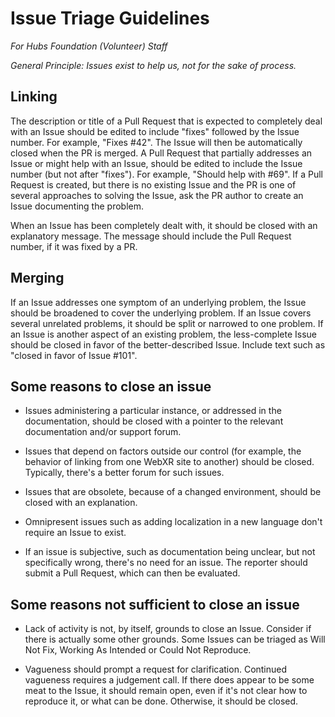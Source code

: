 # Issue Triage Guidelines
_For Hubs Foundation (Volunteer) Staff_

*General Principle: Issues exist to help us, not for the sake of process.*

## Linking

The description or title of a Pull Request that is expected to completely deal with an Issue should be edited to include "fixes" followed by the Issue number.
For example, "Fixes #42".  The Issue will then be automatically closed when the PR is merged.
A Pull Request that partially addresses an Issue or might help with an Issue, should be edited to include the Issue number (but not after "fixes").
For example, "Should help with #69".
If a Pull Request is created, but there is no existing Issue and the PR is one of several approaches to solving the Issue, ask the PR author to create an Issue documenting the problem.

When an Issue has been completely dealt with, it should be closed with an explanatory message.
The message should include the Pull Request number, if it was fixed by a PR.


## Merging

If an Issue addresses one symptom of an underlying problem, the Issue should be broadened to cover the underlying problem.
If an Issue covers several unrelated problems, it should be split or narrowed to one problem.
If an Issue is another aspect of an existing problem, the less-complete Issue should be closed in favor of the better-described Issue.
Include text such as "closed in favor of Issue #101".


## Some reasons to close an issue

* Issues administering a particular instance, or addressed in the documentation, should be closed with a pointer to the relevant documentation and/or support forum.

* Issues that depend on factors outside our control (for example, the behavior of linking from one WebXR site to another) should be closed.
Typically, there's a better forum for such issues.

* Issues that are obsolete, because of a changed environment, should be closed with an explanation.

* Omnipresent issues such as adding localization in a new language don't require an Issue to exist.

* If an issue is subjective, such as documentation being unclear, but not specifically wrong, there's no need for an issue.
The reporter should submit a Pull Request, which can then be evaluated.


## Some reasons not sufficient to close an issue

* Lack of activity is not, by itself, grounds to close an Issue.
Consider if there is actually some other grounds.
Some Issues can be triaged as Will Not Fix, Working As Intended or Could Not Reproduce.

* Vagueness should prompt a request for clarification.
Continued vagueness requires a judgement call.
If there does appear to be some meat to the Issue, it should remain open, even if it's not clear how to reproduce it, or what can be done.
Otherwise, it should be closed.

